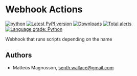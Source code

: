 # Webhook Actions

[![python](https://img.shields.io/pypi/pyversions/webhook-actions.svg)](https://pypi.python.org/pypi/webhook-actions)
[![Latest PyPI version](https://img.shields.io/pypi/v/webhook-actions.svg)](https://pypi.python.org/pypi/webhook-actions)
[![Downloads](https://pepy.tech/badge/webhook-actions)](https://pepy.tech/project/webhook-actions?right_color=orange)
[![Total alerts](https://img.shields.io/lgtm/alerts/g/Senth/webhook-actions.svg?logo=lgtm&logoWidth=18)](https://lgtm.com/projects/g/Senth/webhook-actions/alerts/)
[![Language grade: Python](https://img.shields.io/lgtm/grade/python/g/Senth/webhook-actions.svg?logo=lgtm&logoWidth=18)](https://lgtm.com/projects/g/Senth/webhook-actions/context:python)

Webhook that runs scripts depending on the name

## Authors

- Matteus Magnusson, senth.wallace@gmail.com

